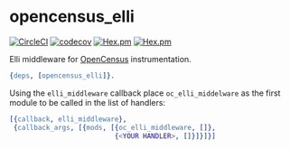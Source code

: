 opencensus_elli
=====

[![CircleCI](https://circleci.com/gh/census-instrumentation/opencensus_elli.svg?style=svg)](https://circleci.com/gh/census-instrumentation/opencensus_elli)
[![codecov](https://codecov.io/gh/census-instrumentation/opencensus_elli/branch/master/graph/badge.svg)](https://codecov.io/gh/census-instrumentation/opencensus_elli)
[![Hex.pm](https://img.shields.io/hexpm/v//opencensus_elli.svg?maxAge=2592000)](https://hex.pm/packages/opencensus_elli)
[![Hex.pm](https://img.shields.io/hexpm/dt/opencensus_elli.svg?maxAge=2592000)](https://hex.pm/packages/opencensus_elli)
        
Elli middleware for [OpenCensus](http://opencensus.io/) instrumentation.

```erlang
{deps, [opencensus_elli]}.
```

Using the `elli_middleware` callback place `oc_elli_middelware` as the first module to be called in the list of handlers:

```erlang
[{callback, elli_middleware},
 {callback_args, [{mods, [{oc_elli_middleware, []},
                          {<YOUR HANDLER>, []}]}]}]
```

